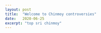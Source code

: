 ```yaml
---
layout: post
title:  "Welcome to Chinmoy controversies"
date:   2020-06-25
excerpt: "top sri chinmoy"
---
```

